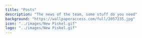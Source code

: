 ```yaml
---
title: "Posts"
description: "The news of the team, some stuff do you need"
background: "https://wallpaperaccess.com/full/2057235.jpg"
icon: "../images/New Piskel.gif"
logo: "../images/New Piskel.gif"
---
```


